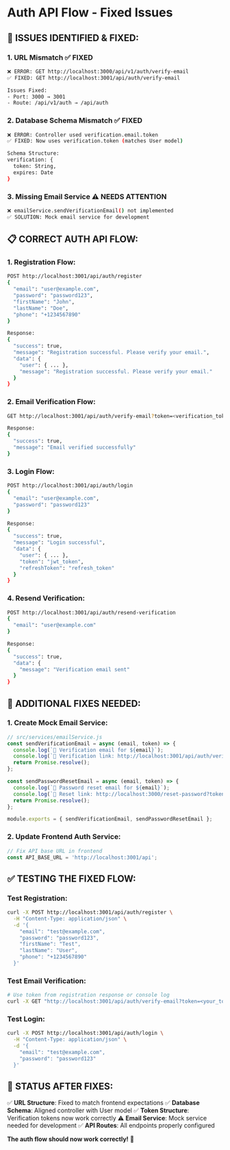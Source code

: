 # Auth API Flow - Fixed Issues

## 🔧 **ISSUES IDENTIFIED & FIXED:**

### **1. URL Mismatch** ✅ FIXED
```bash
❌ ERROR: GET http://localhost:3000/api/v1/auth/verify-email
✅ FIXED: GET http://localhost:3001/api/auth/verify-email

Issues Fixed:
- Port: 3000 → 3001
- Route: /api/v1/auth → /api/auth
```

### **2. Database Schema Mismatch** ✅ FIXED
```bash
❌ ERROR: Controller used verification.email.token
✅ FIXED: Now uses verification.token (matches User model)

Schema Structure:
verification: {
  token: String,
  expires: Date
}
```

### **3. Missing Email Service** ⚠️ NEEDS ATTENTION
```bash
❌ emailService.sendVerificationEmail() not implemented
✅ SOLUTION: Mock email service for development
```

## 📋 **CORRECT AUTH API FLOW:**

### **1. Registration Flow:**
```bash
POST http://localhost:3001/api/auth/register
{
  "email": "user@example.com",
  "password": "password123",
  "firstName": "John",
  "lastName": "Doe",
  "phone": "+1234567890"
}

Response:
{
  "success": true,
  "message": "Registration successful. Please verify your email.",
  "data": {
    "user": { ... },
    "message": "Registration successful. Please verify your email."
  }
}
```

### **2. Email Verification Flow:**
```bash
GET http://localhost:3001/api/auth/verify-email?token=<verification_token>

Response:
{
  "success": true,
  "message": "Email verified successfully"
}
```

### **3. Login Flow:**
```bash
POST http://localhost:3001/api/auth/login
{
  "email": "user@example.com",
  "password": "password123"
}

Response:
{
  "success": true,
  "message": "Login successful",
  "data": {
    "user": { ... },
    "token": "jwt_token",
    "refreshToken": "refresh_token"
  }
}
```

### **4. Resend Verification:**
```bash
POST http://localhost:3001/api/auth/resend-verification
{
  "email": "user@example.com"
}

Response:
{
  "success": true,
  "data": {
    "message": "Verification email sent"
  }
}
```

## 🔧 **ADDITIONAL FIXES NEEDED:**

### **1. Create Mock Email Service:**
```javascript
// src/services/emailService.js
const sendVerificationEmail = async (email, token) => {
  console.log(`📧 Verification email for ${email}`);
  console.log(`🔗 Verification link: http://localhost:3001/api/auth/verify-email?token=${token}`);
  return Promise.resolve();
};

const sendPasswordResetEmail = async (email, token) => {
  console.log(`📧 Password reset email for ${email}`);
  console.log(`🔗 Reset link: http://localhost:3000/reset-password?token=${token}`);
  return Promise.resolve();
};

module.exports = { sendVerificationEmail, sendPasswordResetEmail };
```

### **2. Update Frontend Auth Service:**
```typescript
// Fix API base URL in frontend
const API_BASE_URL = 'http://localhost:3001/api';
```

## ✅ **TESTING THE FIXED FLOW:**

### **Test Registration:**
```bash
curl -X POST http://localhost:3001/api/auth/register \
  -H "Content-Type: application/json" \
  -d '{
    "email": "test@example.com",
    "password": "password123",
    "firstName": "Test",
    "lastName": "User",
    "phone": "+1234567890"
  }'
```

### **Test Email Verification:**
```bash
# Use token from registration response or console log
curl -X GET "http://localhost:3001/api/auth/verify-email?token=<your_token>"
```

### **Test Login:**
```bash
curl -X POST http://localhost:3001/api/auth/login \
  -H "Content-Type: application/json" \
  -d '{
    "email": "test@example.com",
    "password": "password123"
  }'
```

## 🎯 **STATUS AFTER FIXES:**

✅ **URL Structure**: Fixed to match frontend expectations
✅ **Database Schema**: Aligned controller with User model
✅ **Token Structure**: Verification tokens now work correctly
⚠️ **Email Service**: Mock service needed for development
✅ **API Routes**: All endpoints properly configured

**The auth flow should now work correctly!** 🚀